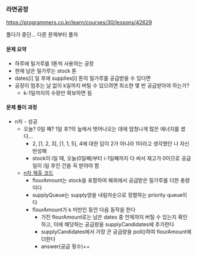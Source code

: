 ### 라면공장
https://programmers.co.kr/learn/courses/30/lessons/42629

풀다가 중단... 다른 문제부터 풀자

#### 문제 요약
* 하루에 밀가루를 1톤씩 사용하는 공장
* 현재 남은 밀가루는 stock 톤
* dates[i] 일 후에 supplies[i] 톤의 밀가루를 공급받을 수 있다면
* 공장이 멈추는 날 없이 k일까지 버틸 수 있으려면 최소한 몇 번 공급받아야 하는가?
    * k-1일까지의 수량만 확보하면 됨


#### 문제 풀이 과정
* n차 - 성공
    * 오늘? 0일 째? 1일 후?의 늪에서 벗어나오는 데에 엄청나게 많은 에너지를 썼다...
        * 2, [1, 2, 3], [1, 1, 5], 4에 대한 답이 2가 아니라 1이라고 생각했던 나 자신 반성해
        * stock이 i일 때, 오늘(0일째)부터 i-1일째까지 다 써서 재고가 0이므로 공급일이 i일 후인 건을 꼭 받아야 함
    * [n차 제출 코드](solution1.java)
        * flourAmount는 stock을 포함하여 해외에서 공급받은 밀가루를 더한 총량이다
        * supplyQueue는 supply양을 내림차순으로 정렬하는 priority queue이다
        * flourAmount가 k 미만인 동안 다음 동작을 한다
            * 가진 flourAmount로는 남은 dates 중 언제까지 버틸 수 있는지 확인하고, 이에 해당하는 공급량을 supplyCandidates에 추가한다
            * supplyCandidates에서 가장 큰 공급량을 poll()하여 flourAmount에 더한다
            * answer(공급 횟수)++